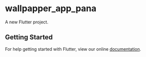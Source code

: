 # wallpapper_app_pana

A new Flutter project.

## Getting Started

For help getting started with Flutter, view our online
[documentation](https://flutter.io/).
